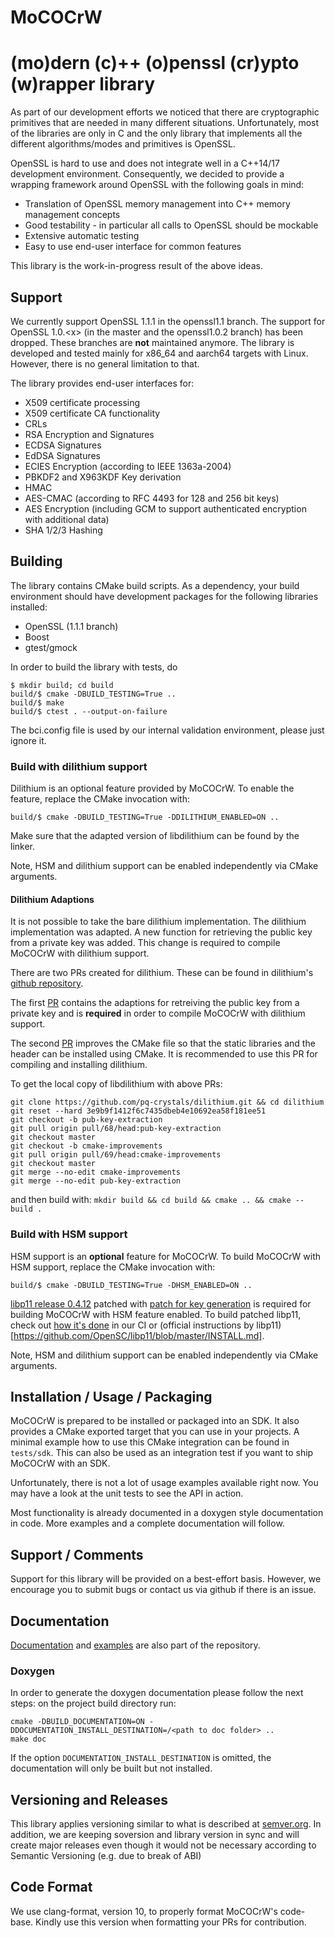 MoCOCrW
===================================================

(mo)dern (c)++ (o)penssl (cr)ypto (w)rapper library
===================================================

As part of our development efforts we noticed that there are cryptographic
primitives that are needed in many different situations. Unfortunately,
most of the libraries are only in C and the only library that implements all
the different algorithms/modes and primitives is OpenSSL.

OpenSSL is hard to use and does not integrate well in a C++14/17 development
environment. Consequently, we decided to provide a wrapping framework around
OpenSSL with the following goals in mind:
 * Translation of OpenSSL memory management into C++ memory management concepts
 * Good testability - in particular all calls to OpenSSL should be mockable
 * Extensive automatic testing
 * Easy to use end-user interface for common features

This library is the work-in-progress result of the above ideas.

## Support
We currently support OpenSSL 1.1.1 in the openssl1.1 branch. The support for
OpenSSL 1.0.\<x\> (in the master and the openssl1.0.2 branch) has been dropped. These
branches are **not** maintained anymore. The library is developed and tested mainly for
x86_64 and aarch64 targets with Linux. However, there is no general limitation to that.


The library provides end-user interfaces for:
 * X509 certificate processing
 * X509 certificate CA functionality
 * CRLs
 * RSA Encryption and Signatures
 * ECDSA Signatures
 * EdDSA Signatures
 * ECIES Encryption (according to IEEE 1363a-2004)
 * PBKDF2 and X963KDF Key derivation
 * HMAC
 * AES-CMAC (according to RFC 4493 for 128 and 256 bit keys)
 * AES Encryption (including GCM to support authenticated encryption with additional data)
 * SHA 1/2/3 Hashing

## Building

The library contains CMake build scripts. As a dependency, your build environment should
have development packages for the following libraries installed:
 * OpenSSL (1.1.1 branch)
 * Boost
 * gtest/gmock

In order to build the library with tests, do
```
$ mkdir build; cd build
build/$ cmake -DBUILD_TESTING=True ..
build/$ make
build/$ ctest . --output-on-failure
```

The bci.config file is used by our internal validation environment, please just ignore it.

### Build with dilithium support

Dilithium is an optional feature provided by MoCOCrW. To enable the feature,
replace the CMake invocation with:
```
build/$ cmake -DBUILD_TESTING=True -DDILITHIUM_ENABLED=ON ..
```

Make sure that the adapted version of libdilithium can be found by the linker.

Note, HSM and dilithium support can be enabled independently via CMake arguments.

#### Dilithium Adaptions

It is not possible to take the bare dilithium implementation. The dilithium implementation was
adapted. A new function for retrieving the public key from a private key was added. This change is
required to compile MoCOCrW with dilithium support.

There are two PRs created for dilithium. These can be found in dilithium's [github
repository](https://github.com/pq-crystals/dilithium/).

The first [PR](https://github.com/pq-crystals/dilithium/pull/68) contains the adaptions for
retreiving the public key from a private key and is **required** in order to compile MoCOCrW with
dilithium support.

The second [PR](https://github.com/pq-crystals/dilithium/pull/69) improves the CMake file so that
the static libraries and the header can be installed using CMake. It is recommended to use this PR
for compiling and installing dilithium.

To get the local copy of libdilithium with above PRs:
```
git clone https://github.com/pq-crystals/dilithium.git && cd dilithium
git reset --hard 3e9b9f1412f6c7435dbeb4e10692ea58f181ee51
git checkout -b pub-key-extraction
git pull origin pull/68/head:pub-key-extraction
git checkout master
git checkout -b cmake-improvements
git pull origin pull/69/head:cmake-improvements
git checkout master
git merge --no-edit cmake-improvements
git merge --no-edit pub-key-extraction
```

and then build with:
`mkdir build && cd build && cmake .. && cmake --build .`

### Build with HSM support

HSM support is an **optional** feature for MoCOCrW. To build MoCOCrW with HSM support, replace the
CMake invocation with:
```
build/$ cmake -DBUILD_TESTING=True -DHSM_ENABLED=ON ..
```

[libp11 release 0.4.12](https://github.com/OpenSC/libp11/releases/tag/libp11-0.4.12) patched with
[patch for key generation](https://github.com/bmwcarit/MoCOCrW/blob/openssl1.1/dockerfiles/feature-support/hsm-patches/0001-Introduce-generic-keypair-generation-interface-and-e.patch) is required for building MoCOCrW with
HSM feature enabled. To build patched libp11, check out [how it's done](https://github.com/bmwcarit/MoCOCrW/blob/openssl1.1/dockerfiles/feature-support/Dockerfile#L31) in our CI or (official instructions by libp11)[https://github.com/OpenSC/libp11/blob/master/INSTALL.md].

Note, HSM and dilithium support can be enabled independently via CMake arguments.

## Installation / Usage / Packaging

MoCOCrW is prepared to be installed or packaged into an SDK. It also provides a CMake
exported target that you can use in your projects. A minimal example how to use this CMake
integration can be found in `tests/sdk`. This can also be used as an integration test if you
want to ship MoCOCrW with an SDK.

Unfortunately, there is not a lot of usage examples available right now. You may have a look
at the unit tests to see the API in action.

Most functionality is already documented in a doxygen style documentation in code.
More examples and a complete documentation will follow.

## Support / Comments

Support for this library will be provided on a best-effort basis. However, we encourage
you to submit bugs or contact us via github if there is an issue.

## Documentation

[Documentation](doc/examples/) and [examples](examples) are also part of the repository.

### Doxygen

In order to generate the doxygen documentation please follow the next steps:
on the project build directory run:

```
cmake -DBUILD_DOCUMENTATION=ON -DDOCUMENTATION_INSTALL_DESTINATION=/<path to doc folder> ..
make doc
```

If the option `DOCUMENTATION_INSTALL_DESTINATION` is omitted, the documentation will only be built
but not installed.

## Versioning and Releases
This library applies versioning similar to what is described at [semver.org](https://semver.org).
In addition, we are keeping soversion and library version in sync and will create major releases
even though it would not be necessary according to Semantic Versioning (e.g. due to break of ABI)

## Code Format

We use clang-format, version 10, to properly format MoCOCrW's code-base. Kindly use this version
when formatting your PRs for contribution.
